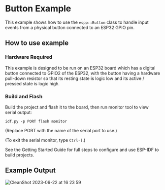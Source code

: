 # Button Example

This example shows how to use the `espp::Button` class to handle input events
from a physical button connected to an ESP32 GPIO pin.

## How to use example

### Hardware Required

This example is designed to be run on an ESP32 board which has a digital button
connected to GPIO2 of the ESP32, with the button having a hardware pull-down
resistor so that its resting state is logic low and its active / pressed state
is logic high.

### Build and Flash

Build the project and flash it to the board, then run monitor tool to view
serial output:

```
idf.py -p PORT flash monitor
```

(Replace PORT with the name of the serial port to use.)

(To exit the serial monitor, type ``Ctrl-]``.)

See the Getting Started Guide for full steps to configure and use ESP-IDF to build projects.

## Example Output

![CleanShot 2023-06-22 at 16 23 59](https://github.com/esp-cpp/espp/assets/213467/cc2a131c-7c78-4ec7-8bff-1f629137a41b)
